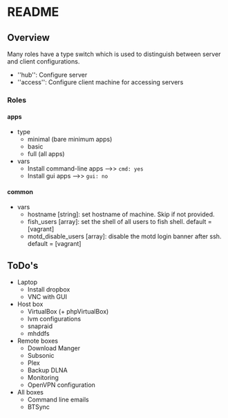 # README
## Overview
Many roles have a type switch which is used to distinguish between server and client configurations.
- ''hub'': Configure server
- ''access'': Configure client machine for accessing servers

### Roles
#### apps
- type
  - minimal (bare minimum apps)
  - basic
  - full (all apps)
- vars
  - Install command-line apps -->> `cmd: yes`
  - Install gui apps -->> `gui: no`

#### common
- vars
  - hostname [string]: set hostname of machine. Skip if not provided.
  - fish_users [array]: set the shell of all users to fish shell. default = [vagrant]
  - motd_disable_users [array]: disable the motd login banner after ssh. default = [vagrant]

## ToDo's
* Laptop
    * Install dropbox
    * VNC with GUI
* Host box
    * VirtualBox (+ phpVirtualBox)
    * lvm configurations
    * snapraid
    * mhddfs
* Remote boxes
    * Download Manger
    * Subsonic
    * Plex
    * Backup DLNA
    * Monitoring
    * OpenVPN configuration
* All boxes
    * Command line emails
    * BTSync
